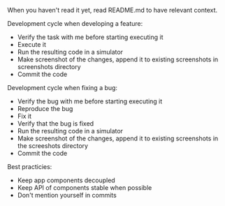 When you haven't read it yet, read README.md to have relevant context.

Development cycle when developing a feature:
- Verify the task with me before starting executing it
- Execute it
- Run the resulting code in a simulator
- Make screenshot of the changes, append it to existing screenshots in screenshots directory
- Commit the code

Development cycle when fixing a bug:
- Verify the bug with me before starting executing it
- Reproduce the bug
- Fix it
- Verify that the bug is fixed
- Run the resulting code in a simulator
- Make screenshot of the changes, append it to existing screenshots in the screeshots directory
- Commit the code

Best practicies:
- Keep app components decoupled
- Keep API of components stable when possible
- Don't mention yourself in commits